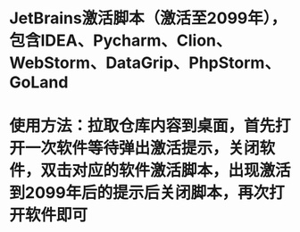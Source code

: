 # JetBrains激活脚本（激活至2099年），包含IDEA、Pycharm、Clion、WebStorm、DataGrip、PhpStorm、GoLand
# 使用方法：拉取仓库内容到桌面，首先打开一次软件等待弹出激活提示，关闭软件，双击对应的软件激活脚本，出现激活到2099年后的提示后关闭脚本，再次打开软件即可
